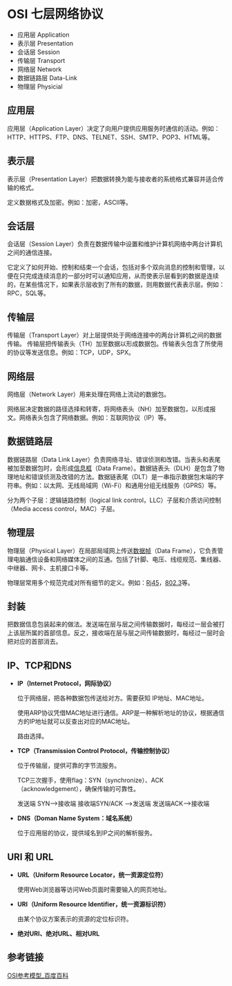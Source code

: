 # OSI 七层网络协议

- 应用层 Application
- 表示层 Presentation
- 会话层 Session
- 传输层 Transport
- 网络层 Network
- 数据链路层 Data-Link
- 物理层 Physicial

## 应用层

应用层（Application Layer）决定了向用户提供应用服务时通信的活动。例如：HTTP、HTTPS、FTP、DNS、TELNET、SSH、SMTP、POP3、HTML等。

## 表示层

表示层（Presentation Layer）把数据转换为能与接收者的系统格式兼容并适合传输的格式。

定义数据格式及加密。例如：加密，ASCII等。

## 会话层

会话层（Session Layer）负责在数据传输中设置和维护计算机网络中两台计算机之间的通信连接。

它定义了如何开始、控制和结束一个会话，包括对多个双向消息的控制和管理，以便在只完成连续消息的一部分时可以通知应用，从而使表示层看到的数据是连续的，在某些情况下，如果表示层收到了所有的数据，则用数据代表表示层。例如：RPC，SQL等。

## 传输层

传输层（Transport Layer）对上层提供处于网络连接中的两台计算机之间的数据传输。
传输层把传输表头（TH）加至数据以形成数据包。传输表头包含了所使用的协议等发送信息。例如：TCP，UDP，SPX。

## 网络层

网络层（Network Layer）用来处理在网络上流动的数据包。

网络层决定数据的路径选择和转寄，将网络表头（NH）加至数据包，以形成报文。网络表头包含了网络数据。例如：互联网协议（IP）等。

## 数据链路层

数据链路层（Data Link Layer）负责网络寻址、错误侦测和改错。当表头和表尾被加至数据包时，会形成[信息框](https://zh.wikipedia.org/wiki/資訊框)（Data Frame）。数据链表头（DLH）是包含了物理地址和错误侦测及改错的方法。数据链表尾（DLT）是一串指示数据包末端的字符串。例如：以太网、无线局域网（Wi-Fi）和通用分组无线服务（GPRS）等。

分为两个子层：逻辑链路控制（logical link control，LLC）子层和介质访问控制（Media access control，MAC）子层。

## 物理层

物理层（Physical Layer）在局部局域网上传送[数据帧](https://zh.wikipedia.org/wiki/数据帧)（Data Frame），它负责管理电脑通信设备和网络媒体之间的互通。包括了针脚、电压、线缆规范、集线器、中继器、网卡、主机接口卡等。

物理层常用多个规范完成对所有细节的定义。例如：[Rj45](https://baike.baidu.com/item/Rj45/3401007)，[802.3](https://baike.baidu.com/item/802.3/960717)等。

## 封装

​把数据信息包装起来的做法。发送端在层与层之间传输数据时，每经过一层会被打上该层所属的首部信息。反之，接收端在层与层之间传输数据时，每经过一层时会把对应的首部消去。

## IP、TCP和DNS

- **IP（Internet Protocol，网际协议）**

  位于网络层，把各种数据包传送给对方。需要获知 IP地址、MAC地址。

  使用ARP协议凭借MAC地址进行通信。ARP是一种解析地址的协议，根据通信方的IP地址就可以反查出对应的MAC地址。

  路由选择。


- **TCP（Transmission Control Protocol，传输控制协议）**

  位于传输层，提供可靠的字节流服务。

  TCP三次握手，使用flag：SYN（synchronize）、ACK（acknowledgement），确保传输的可靠性。

  发送端 SYN-->接收端    接收端SYN/ACK -->发送端    发送端ACK-->接收端


- **DNS（Doman Name System：域名系统）**

  位于应用层的协议，提供域名到IP之间的解析服务。

## URI 和 URL

- **URL（Uniform Resource Locator，统一资源定位符）**

  使用Web浏览器等访问Web页面时需要输入的网页地址。


- **URI（Uniform Resource Identifier，统一资源标识符）**

  由某个协议方案表示的资源的定位标识符。


- **绝对URI、绝对URL、相对URL**


## 参考链接

[OSI参考模型_百度百科](https://baike.baidu.com/item/OSI参考模型)
